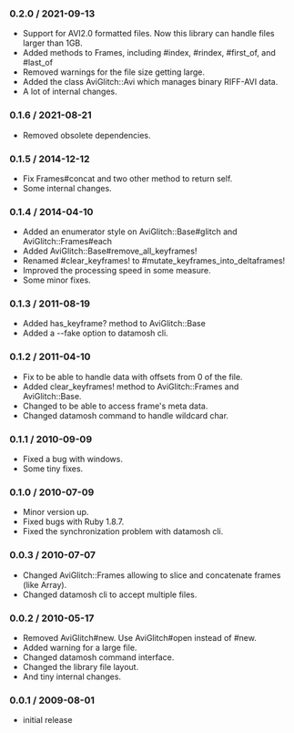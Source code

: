 ### 0.2.0 / 2021-09-13

* Support for AVI2.0 formatted files. Now this library can handle files larger than 1GB.
* Added methods to Frames, including #index, #rindex, #first_of, and #last_of
* Removed warnings for the file size getting large.
* Added the class AviGlitch::Avi which manages binary RIFF-AVI data.
* A lot of internal changes.

### 0.1.6 / 2021-08-21

* Removed obsolete dependencies.

### 0.1.5 / 2014-12-12

* Fix Frames#concat and two other method to return self.
* Some internal changes.

### 0.1.4 / 2014-04-10

* Added an enumerator style on AviGlitch::Base#glitch and
AviGlitch::Frames#each
* Added AviGlitch::Base#remove_all_keyframes!
* Renamed #clear_keyframes! to #mutate_keyframes_into_deltaframes!
* Improved the processing speed in some measure.
* Some minor fixes.

### 0.1.3 / 2011-08-19

* Added has_keyframe? method to AviGlitch::Base
* Added a --fake option to datamosh cli.

### 0.1.2 / 2011-04-10

* Fix to be able to handle data with offsets from 0 of the file.
* Added clear_keyframes! method to AviGlitch::Frames and AviGlitch::Base.
* Changed to be able to access frame's meta data.
* Changed datamosh command to handle wildcard char.

### 0.1.1 / 2010-09-09

* Fixed a bug with windows.
* Some tiny fixes.

### 0.1.0 / 2010-07-09

* Minor version up.
* Fixed bugs with Ruby 1.8.7.
* Fixed the synchronization problem with datamosh cli.

### 0.0.3 / 2010-07-07

* Changed AviGlitch::Frames allowing to slice and concatenate frames
(like Array).
* Changed datamosh cli to accept multiple files.

### 0.0.2 / 2010-05-17

* Removed AviGlitch#new. Use AviGlitch#open instead of #new.
* Added warning for a large file.
* Changed datamosh command interface.
* Changed the library file layout.
* And tiny internal changes.

### 0.0.1 / 2009-08-01

* initial release

